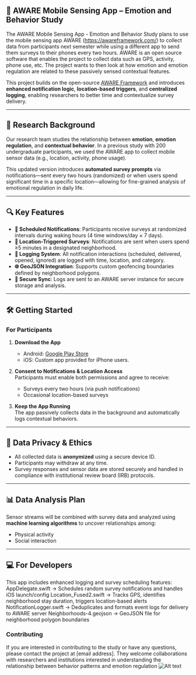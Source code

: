 ## 📱 AWARE Mobile Sensing App – Emotion and Behavior Study

The AWARE Mobile Sensing App - Emotion and Behavior Study plans to use the mobile sensing app AWARE (https://awareframework.com/) to collect data from participants next semester while using a different app to send them surveys to their phones every two hours. AWARE is an open source software that enables the project to collect data such as GPS, activity, phone use, etc. The project wants to then look at how emotion and emotion regulation are related to these passively sensed contextual features.

This project builds on the open-source [AWARE Framework](https://awareframework.com/) and introduces **enhanced notification logic**, **location-based triggers**, and **centralized logging**, enabling researchers to better time and contextualize survey delivery.

---
## 🧠 Research Background

Our research team studies the relationship between **emotion**, **emotion regulation**, and **contextual behavior**. In a previous study with 200 undergraduate participants, we used the AWARE app to collect mobile sensor data (e.g., location, activity, phone usage).

This updated version introduces **automated survey prompts** via notifications—sent every two hours (randomized) or when users spend significant time in a specific location—allowing for fine-grained analysis of emotional regulation in daily life.

---

## 🔍 Key Features

- **🔔 Scheduled Notifications**: Participants receive surveys at randomized intervals during waking hours (4 time windows/day × 7 days).
- **📍 Location-Triggered Surveys**: Notifications are sent when users spend ≥5 minutes in a designated neighborhood.
- **🧾 Logging System**: All notification interactions (scheduled, delivered, opened, ignored) are logged with time, location, and category.
- **🌐 GeoJSON Integration**: Supports custom geofencing boundaries defined by neighborhood polygons.
- **📡 Secure Sync**: Logs are sent to an AWARE server instance for secure storage and analysis.

---

## 🛠 Getting Started

### For Participants

1. **Download the App**  
   - Android: [Google Play Store](https://play.google.com)  
   - iOS: Custom app provided for iPhone users.

2. **Consent to Notifications & Location Access**  
   Participants must enable both permissions and agree to receive:
   - Surveys every two hours (via push notifications)
   - Occasional location-based surveys

3. **Keep the App Running**  
   The app passively collects data in the background and automatically logs contextual behaviors.

---

## 🔐 Data Privacy & Ethics

- All collected data is **anonymized** using a secure device ID.
- Participants may withdraw at any time.
- Survey responses and sensor data are stored securely and handled in compliance with institutional review board (IRB) protocols.

---

## 📊 Data Analysis Plan

Sensor streams will be combined with survey data and analyzed using **machine learning algorithms** to uncover relationships among:
- Physical activity
- Social interaction

---

## 💻 For Developers

This app includes enhanced logging and survey scheduling features:
AppDelegate.swift            → Schedules random survey notifications and handles iOS launch/config
Location_Fused2.swift        → Tracks GPS, identifies neighborhood stay duration, triggers location-based alerts
NotificationLogger.swift     → Deduplicates and formats event logs for delivery to AWARE server
Neighborhoods-4.geojson      → GeoJSON file for neighborhood polygon boundaries


### Contributing

If you are interested in contributing to the study or have any questions, please contact the project at [email address]. They welcome collaborations with researchers and institutions interested in understanding the relationship between behavior patterns and emotion regulation
<img src="https://blogs.unimelb.edu.au/aware-light/files/2020/10/image-10.png" alt="Alt text" title="Optional title"> 

